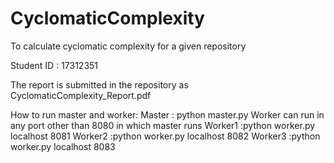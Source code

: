 # CyclomaticComplexity
To calculate cyclomatic complexity for a given repository

Student ID : 17312351

The report is submitted in the repository as CyclomaticComplexity_Report.pdf

How to run master and worker:
Master : python master.py
Worker can run in any port other than 8080 in which master runs
Worker1 :python worker.py localhost 8081
Worker2 :python worker.py localhost 8082
Worker3 :python worker.py localhost 8083
